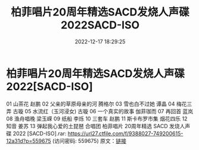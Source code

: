 ﻿---
title: 柏菲唱片20周年精选SACD发烧人声碟2022SACD-ISO
date: 2022-12-17 18:29:25
categories: WAV车载音乐、镜像
tags: 华语中文
---
# 柏菲唱片20周年精选SACD发烧人声碟2022[SACD-ISO]

01 山茶花 赵鹏
02 父亲的草原母亲的河 腾格尔
03 雪也白不过她 谭晶
04 梅花三弄 古璇
05 水流红（玉河浸女) 古璇
06 一个真实的故事 伽菲珈而
07 再回首 蓝岚
08 渔舟唱晚 梁玉嵘
09 纸船 李烁
10 三套车 赵鹏
11 斯卡布罗市集 烟花四乐
12 知音 姜苏
13 弹起我心爱的土琵琶 合唱团
柏菲唱片 20周年精选 SACD 发烧人声碟 2022 [SACD-ISO].rar: https://url27.ctfile.com/f/9388027-749200615-12a31d?p=559675
(访问密码: 559675)
原文：[链接](https://blog.sina.com.cn/s/blog_1647c7e76010310mb.html)